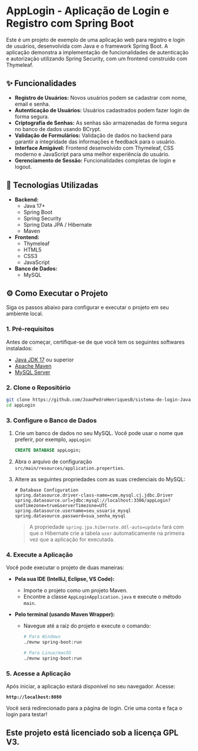 # AppLogin - Aplicação de Login e Registro com Spring Boot

Este é um projeto de exemplo de uma aplicação web para registro e login de usuários, desenvolvida com Java e o framework Spring Boot. A aplicação demonstra a implementação de funcionalidades de autenticação e autorização utilizando Spring Security, com um frontend construído com Thymeleaf.

## ✨ Funcionalidades

- **Registro de Usuários:** Novos usuários podem se cadastrar com nome, email e senha.
- **Autenticação de Usuários:** Usuários cadastrados podem fazer login de forma segura.
- **Criptografia de Senhas:** As senhas são armazenadas de forma segura no banco de dados usando BCrypt.
- **Validação de Formulários:** Validação de dados no backend para garantir a integridade das informações e feedback para o usuário.
- **Interface Amigável:** Frontend desenvolvido com Thymeleaf, CSS moderno e JavaScript para uma melhor experiência do usuário.
- **Gerenciamento de Sessão:** Funcionalidades completas de login e logout.

## 🚀 Tecnologias Utilizadas

- **Backend:**
  - Java 17+
  - Spring Boot
  - Spring Security
  - Spring Data JPA / Hibernate
  - Maven
- **Frontend:**
  - Thymeleaf
  - HTML5
  - CSS3
  - JavaScript
- **Banco de Dados:**
  - MySQL

## ⚙️ Como Executar o Projeto

Siga os passos abaixo para configurar e executar o projeto em seu ambiente local.

### 1. Pré-requisitos

Antes de começar, certifique-se de que você tem os seguintes softwares instalados:
- [Java JDK 17](https://www.oracle.com/java/technologies/javase/jdk17-archive-downloads.html) ou superior
- [Apache Maven](https://maven.apache.org/download.cgi)
- [MySQL Server](https://dev.mysql.com/downloads/mysql/)

### 2. Clone o Repositório

```bash
git clone https://github.com/JoaoPedroHenriquesB/sistema-de-login-Java.git
cd appLogin
```

### 3. Configure o Banco de Dados

1. Crie um banco de dados no seu MySQL. Você pode usar o nome que preferir, por exemplo, `appLogin`:
   ```sql
   CREATE DATABASE appLogin;
   ```

2. Abra o arquivo de configuração `src/main/resources/application.properties`.

3. Altere as seguintes propriedades com as suas credenciais do MySQL:
   ```properties
   # Database Configuration
   spring.datasource.driver-class-name=com.mysql.cj.jdbc.Driver
   spring.datasource.url=jdbc:mysql://localhost:3306/appLogin?useTimezone=true&serverTimezone=UTC
   spring.datasource.username=seu_usuario_mysql
   spring.datasource.password=sua_senha_mysql
   ```
   > A propriedade `spring.jpa.hibernate.ddl-auto=update` fará com que o Hibernate crie a tabela `user` automaticamente na primeira vez que a aplicação for executada.

### 4. Execute a Aplicação

Você pode executar o projeto de duas maneiras:

- **Pela sua IDE (IntelliJ, Eclipse, VS Code):**
  - Importe o projeto como um projeto Maven.
  - Encontre a classe `AppLoginApplication.java` e execute o método `main`.

- **Pelo terminal (usando Maven Wrapper):**
  - Navegue até a raiz do projeto e execute o comando:
    ```bash
    # Para Windows
    ./mvnw spring-boot:run

    # Para Linux/macOS
    ./mvnw spring-boot:run
    ```

### 5. Acesse a Aplicação

Após iniciar, a aplicação estará disponível no seu navegador. Acesse:

**`http://localhost:8080`**

Você será redirecionado para a página de login. Crie uma conta e faça o login para testar!

Este projeto está licenciado sob a licença GPL V3.
---
